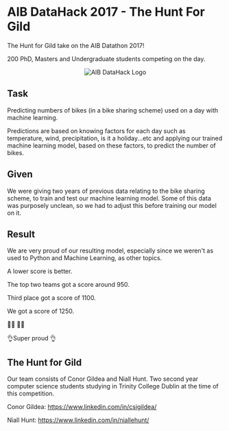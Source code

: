 # AIB DataHack 2017 - The Hunt For Gild
The Hunt for Gild take on the AIB Datathon 2017!

200 PhD, Masters and Undergraduate students competing on the day.

<center><img src="https://github.com/NiallEHunt/HuntForGild/blob/master/GivenData/AIBDataHack.png" 
alt="AIB DataHack Logo" /></center>

## Task 
Predicting numbers of bikes (in a bike sharing scheme) used on a day with machine learning.


Predictions are based on knowing factors for each day such as temperature, wind, precipitation, is it a holiday...etc and applying our trained machine learning model, based on these factors, to predict the number of bikes.

## Given
We were giving two years of previous data relating to the bike sharing scheme, to train and test our machine learning model.
Some of this data was purposely unclean, so we had to adjust this before training our model on it.

## Result
We are very proud of our resulting model, especially since we weren't as used to Python and Machine Learning, as other topics.

A lower score is better.


The top two teams got a score around 950.


Third place got a score of 1100.

We got a score of 1250.

👨‍💻
👨‍💻 

👌Super proud 
👌



## The Hunt for Gild
Our team consists of Conor Gildea and Niall Hunt. Two second year computer science students studying in Trinity College Dublin at the time of this competition.

Conor Gildea: https://www.linkedin.com/in/csigildea/

Niall Hunt: https://www.linkedin.com/in/niallehunt/
